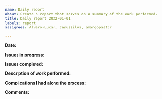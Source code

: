 ```yaml
---
name: Daily report
about: Create a report that serves as a summary of the work performed.
title: Daily report 2022-01-01
labels: report
assignees: Alvaro-Lucas, JesusSilva, amargopastor

---
```


**Date:** 

**Issues in progress:**

**Issues completed:**

**Description of work performed:**

**Complications I had along the process:**

**Comments:**
